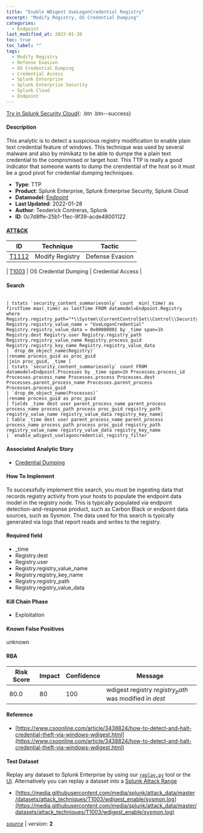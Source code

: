 ```yaml
---
title: "Enable WDigest UseLogonCredential Registry"
excerpt: "Modify Registry, OS Credential Dumping"
categories:
  - Endpoint
last_modified_at: 2022-01-28
toc: true
toc_label: ""
tags:
  - Modify Registry
  - Defense Evasion
  - OS Credential Dumping
  - Credential Access
  - Splunk Enterprise
  - Splunk Enterprise Security
  - Splunk Cloud
  - Endpoint
---
```




[Try in Splunk Security Cloud](https://www.splunk.com/en_us/cyber-security.html){: .btn .btn--success}

#### Description

This analytic is to detect a suspicious registry modification to enable plain text credential feature of windows. This technique was used by several malware and also by mimikatz to be able to dumpe the a plain text credential to the compromised or target host. This TTP is really a good indicator that someone wants to dump the crendential of the host so it must be a good pivot for credential dumping techniques.

- **Type**: TTP
- **Product**: Splunk Enterprise, Splunk Enterprise Security, Splunk Cloud
- **Datamodel**: [Endpoint](https://docs.splunk.com/Documentation/CIM/latest/User/Endpoint)
- **Last Updated**: 2022-01-28
- **Author**: Teoderick Contreras, Splunk
- **ID**: 0c7d8ffe-25b1-11ec-9f39-acde48001122


#### [ATT&CK](https://attack.mitre.org/)

| ID          | Technique   | Tactic         |
| ----------- | ----------- |--------------- |
| [T1112](https://attack.mitre.org/techniques/T1112/) | Modify Registry | Defense Evasion |

| [T1003](https://attack.mitre.org/techniques/T1003/) | OS Credential Dumping | Credential Access |

#### Search

```

| tstats `security_content_summariesonly` count  min(_time) as firstTime max(_time) as lastTime FROM datamodel=Endpoint.Registry where Registry.registry_path="*\\System\\CurrentControlSet\\Control\\SecurityProviders\\WDigest\\*" Registry.registry_value_name = "UseLogonCredential" Registry.registry_value_data = 0x00000001 by _time span=1h Registry.dest Registry.user Registry.registry_path Registry.registry_value_name Registry.process_guid Registry.registry_key_name Registry.registry_value_data 
| `drop_dm_object_name(Registry)` 
|rename process_guid as proc_guid 
|join proc_guid, _time [
| tstats `security_content_summariesonly` count FROM datamodel=Endpoint.Processes by _time span=1h Processes.process_id Processes.process_name Processes.process Processes.dest Processes.parent_process_name Processes.parent_process Processes.process_guid 
| `drop_dm_object_name(Processes)` 
|rename process_guid as proc_guid 
| fields _time dest user parent_process_name parent_process process_name process_path process proc_guid registry_path registry_value_name registry_value_data registry_key_name] 
| table _time dest user parent_process_name parent_process process_name process_path process proc_guid registry_path registry_value_name registry_value_data registry_key_name 
| `enable_wdigest_uselogoncredential_registry_filter`
```

#### Associated Analytic Story
* [Credential Dumping](/stories/credential_dumping)


#### How To Implement
To successfully implement this search, you must be ingesting data that records registry activity from your hosts to populate the endpoint data model in the registry node. This is typically populated via endpoint detection-and-response product, such as Carbon Black or endpoint data sources, such as Sysmon. The data used for this search is typically generated via logs that report reads and writes to the registry.

#### Required field
* _time
* Registry.dest
* Registry.user
* Registry.registry_value_name
* Registry.registry_key_name
* Registry.registry_path
* Registry.registry_value_data


#### Kill Chain Phase
* Exploitation


#### Known False Positives
unknown


#### RBA

| Risk Score  | Impact      | Confidence   | Message      |
| ----------- | ----------- |--------------|--------------|
| 80.0 | 80 | 100 | wdigest registry $registry_path$ was modified in $dest$ |




#### Reference

* [https://www.csoonline.com/article/3438824/how-to-detect-and-halt-credential-theft-via-windows-wdigest.html](https://www.csoonline.com/article/3438824/how-to-detect-and-halt-credential-theft-via-windows-wdigest.html)



#### Test Dataset
Replay any dataset to Splunk Enterprise by using our [`replay.py`](https://github.com/splunk/attack_data#using-replaypy) tool or the [UI](https://github.com/splunk/attack_data#using-ui).
Alternatively you can replay a dataset into a [Splunk Attack Range](https://github.com/splunk/attack_range#replay-dumps-into-attack-range-splunk-server)

* [https://media.githubusercontent.com/media/splunk/attack_data/master/datasets/attack_techniques/T1003/wdigest_enable/sysmon.log](https://media.githubusercontent.com/media/splunk/attack_data/master/datasets/attack_techniques/T1003/wdigest_enable/sysmon.log)



[*source*](https://github.com/splunk/security_content/tree/develop/detections/endpoint/enable_wdigest_uselogoncredential_registry.yml) \| *version*: **2**